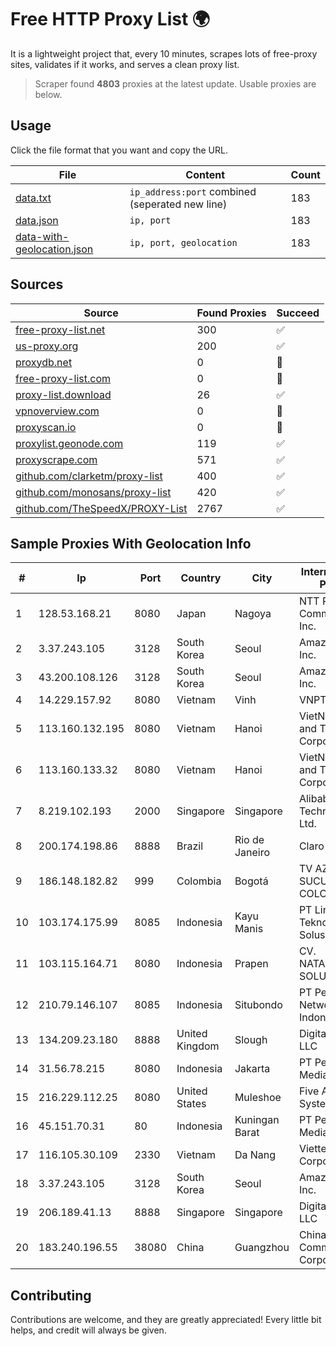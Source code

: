 
# Free HTTP Proxy List 🌍

It is a lightweight project that, every 10 minutes, scrapes lots of free-proxy sites, validates if it works, and serves a clean proxy list.


> Scraper found **4803** proxies at the latest update. Usable proxies are below.

## Usage

Click the file format that you want and copy the URL.


|File|Content|Count|
|----|-------|-----|
|[data.txt](https://raw.githubusercontent.com/themiralay/Proxy-List-World/master/data.txt)|`ip_address:port` combined (seperated new line)|183|
|[data.json](https://raw.githubusercontent.com/themiralay/Proxy-List-World/master/data.json)|`ip, port`|183|
|[data-with-geolocation.json](https://raw.githubusercontent.com/themiralay/Proxy-List-World/master/data-with-geolocation.json)|`ip, port, geolocation`|183|

## Sources

|Source|Found Proxies|Succeed|
|------|-------------|-------|
|[free-proxy-list.net](https://free-proxy-list.net)|300|✅|
|[us-proxy.org](https://www.us-proxy.org)|200|✅|
|[proxydb.net](http://proxydb.net)|0|🚫|
|[free-proxy-list.com](https://free-proxy-list.com/?page=&port=&type%5B%5D=http&type%5B%5D=https&up_time=0&search=Search)|0|🚫|
|[proxy-list.download](https://www.proxy-list.download/HTTP)|26|✅|
|[vpnoverview.com](https://vpnoverview.com/privacy/anonymous-browsing/free-proxy-servers)|0|🚫|
|[proxyscan.io](https://www.proxyscan.io)|0|🚫|
|[proxylist.geonode.com](https://proxylist.geonode.com/api/proxy-list?limit=300&page=1&sort_by=lastChecked&sort_type=desc&protocols=http,https)|119|✅|
|[proxyscrape.com](https://api.proxyscrape.com/v2/?request=displayproxies&protocol=http&timeout=10000&country=all&ssl=all&anonymity=all)|571|✅|
|[github.com/clarketm/proxy-list](https://raw.githubusercontent.com/clarketm/proxy-list/master/proxy-list-raw.txt)|400|✅|
|[github.com/monosans/proxy-list](https://raw.githubusercontent.com/monosans/proxy-list/main/proxies/http.txt)|420|✅|
|[github.com/TheSpeedX/PROXY-List](https://raw.githubusercontent.com/TheSpeedX/PROXY-List/master/http.txt)|2767|✅|


## Sample Proxies With Geolocation Info

|#|Ip|Port|Country|City|Internet Service Provider|
|-|--|----|-------|----|-------------------------|
|1|128.53.168.21|8080|Japan|Nagoya|NTT PC Communications, Inc.|
|2|3.37.243.105|3128|South Korea|Seoul|Amazon.com, Inc.|
|3|43.200.108.126|3128|South Korea|Seoul|Amazon.com, Inc.|
|4|14.229.157.92|8080|Vietnam|Vinh|VNPT|
|5|113.160.132.195|8080|Vietnam|Hanoi|VietNam Post and Telecom Corporation|
|6|113.160.133.32|8080|Vietnam|Hanoi|VietNam Post and Telecom Corporation|
|7|8.219.102.193|2000|Singapore|Singapore|Alibaba (US) Technology Co., Ltd.|
|8|200.174.198.86|8888|Brazil|Rio de Janeiro|Claro S.A|
|9|186.148.182.82|999|Colombia|Bogotá|TV AZTECA SUCURSAL COLOMBIA|
|10|103.174.175.99|8085|Indonesia|Kayu Manis|PT Lintas Teknologi Solusindo|
|11|103.115.164.71|8080|Indonesia|Prapen|CV. NATANETWORK SOLUTION|
|12|210.79.146.107|8085|Indonesia|Situbondo|PT Petabyte Network Indonesia|
|13|134.209.23.180|8888|United Kingdom|Slough|DigitalOcean, LLC|
|14|31.56.78.215|8080|Indonesia|Jakarta|PT Perwira Media Solusi|
|15|216.229.112.25|8080|United States|Muleshoe|Five Area Systems, LLC|
|16|45.151.70.31|80|Indonesia|Kuningan Barat|PT Perwira Media Solusi|
|17|116.105.30.109|2330|Vietnam|Da Nang|Viettel Corporation|
|18|3.37.243.105|3128|South Korea|Seoul|Amazon.com, Inc.|
|19|206.189.41.13|8888|Singapore|Singapore|DigitalOcean, LLC|
|20|183.240.196.55|38080|China|Guangzhou|China Mobile Communications Corporation|



## Contributing

Contributions are welcome, and they are greatly appreciated! Every
little bit helps, and credit will always be given.

